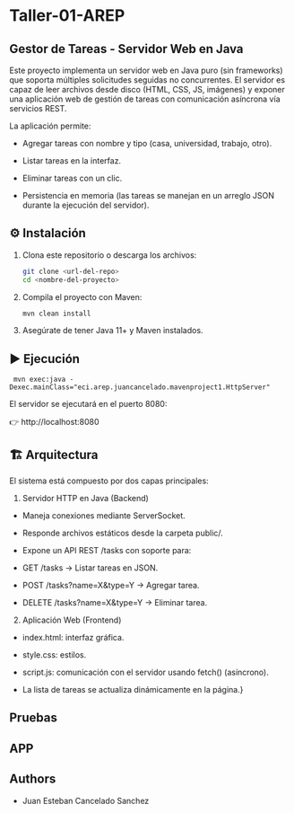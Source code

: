 # Taller-01-AREP

## Gestor de Tareas - Servidor Web en Java

Este proyecto implementa un servidor web en Java puro (sin frameworks) que soporta múltiples solicitudes seguidas no concurrentes.
El servidor es capaz de leer archivos desde disco (HTML, CSS, JS, imágenes) y exponer una aplicación web de gestión de tareas con comunicación asíncrona vía servicios REST.

La aplicación permite:

- Agregar tareas con nombre y tipo (casa, universidad, trabajo, otro).

- Listar tareas en la interfaz.

- Eliminar tareas con un clic.

- Persistencia en memoria (las tareas se manejan en un arreglo JSON durante la ejecución del servidor).

## ⚙️ Instalación

1. Clona este repositorio o descarga los archivos:  
   ```bash
   git clone <url-del-repo>
   cd <nombre-del-proyecto>
2. Compila el proyecto con Maven:
   ```bash
   mvn clean install
3. Asegúrate de tener Java 11+ y Maven instalados.
## ▶️ Ejecución
     mvn exec:java -Dexec.mainClass="eci.arep.juancancelado.mavenproject1.HttpServer"

 El servidor se ejecutará en el puerto 8080:
 
 👉 http://localhost:8080

 ## 🏗️ Arquitectura

El sistema está compuesto por dos capas principales:

1. Servidor HTTP en Java (Backend)

- Maneja conexiones mediante ServerSocket.

- Responde archivos estáticos desde la carpeta public/.

- Expone un API REST /tasks con soporte para:

- GET /tasks → Listar tareas en JSON.

- POST /tasks?name=X&type=Y → Agregar tarea.

- DELETE /tasks?name=X&type=Y → Eliminar tarea.

2. Aplicación Web (Frontend)
- index.html: interfaz gráfica.

- style.css: estilos.

- script.js: comunicación con el servidor usando fetch() (asíncrono).

- La lista de tareas se actualiza dinámicamente en la página.}

## Pruebas
 
## APP

## Authors 
- Juan Esteban Cancelado Sanchez 